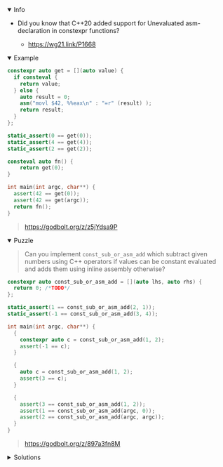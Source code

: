 <details open><summary>Info</summary><p>

* Did you know that C++20 added support for Unevaluated asm-declaration in constexpr functions?

  * https://wg21.link/P1668

</p></details><details open><summary>Example</summary><p>

```cpp
constexpr auto get = [](auto value) {
  if consteval {
    return value;
  } else {
    auto result = 0;
    asm("movl $42, %%eax\n" : "=r" (result) );
    return result;
  }
};

static_assert(0 == get(0));
static_assert(4 == get(4));
static_assert(2 == get(2));

consteval auto fn() {
    return get(0);
}

int main(int argc, char**) {
  assert(42 == get(0));
  assert(42 == get(argc));
  return fn();
}
```

> https://godbolt.org/z/z5jYdsa9P

</p></details><details open><summary>Puzzle</summary><p>

> Can you implement `const_sub_or_asm_add` which subtract given numbers using C++ operators if values can be constant evaluated and adds them using inline assembly otherwise?

```cpp
constexpr auto const_sub_or_asm_add = [](auto lhs, auto rhs) {
  return 0; /*TODO*/
};

static_assert(1 == const_sub_or_asm_add(2, 1));
static_assert(-1 == const_sub_or_asm_add(3, 4));

int main(int argc, char**) {
  {
    constexpr auto c = const_sub_or_asm_add(1, 2);
    assert(-1 == c);
  }

  {
    auto c = const_sub_or_asm_add(1, 2);
    assert(3 == c);
  }

  {
    assert(3 == const_sub_or_asm_add(1, 2));
    assert(1 == const_sub_or_asm_add(argc, 0));
    assert(2 == const_sub_or_asm_add(argc, argc));
  }
}
```

> https://godbolt.org/z/897a3fn8M


</p></details><details><summary>Solutions</summary><p>

```cpp
constexpr auto const_sub_or_asm_add = [](auto lhs, auto rhs) {
    if consteval {
        return lhs - rhs;
    } else {
        auto result = 0;
        asm ("addl  %%ebx,%%eax"
            :"=a"(result)
            :"a"(lhs), "b"(rhs)
            );
        return result;
    }
};
```

> https://godbolt.org/z/TdjMzKdaT

```cpp
constexpr auto const_sub_or_asm_add = [](auto lhs, auto rhs) {
  if consteval {
    return lhs - rhs;
  } else {
    decltype(lhs + rhs) result;
    asm("leal (%1, %2), %0\n" : "=r"(result) : "r"(lhs), "r"(rhs));
    return result;
  }
};
```

> https://godbolt.org/z/vrf35veev

```cpp
constexpr auto const_sub_or_asm_add = [](auto lhs, auto rhs) {
  if consteval {
    return lhs - rhs;
  } else {
    auto result = 0;
    asm("add %%edx, %%eax\n" : "=r" (result) : "edx" (lhs), "eax" (rhs) );
    return result;
  }
};
```

> https://godbolt.org/z/f34bsrj4o

```cpp
constexpr auto const_sub_or_asm_add = [](auto lhs, auto rhs) {
    if consteval {
        return lhs - rhs;
    } else {
        auto result = 0;
        asm("movl %2, %0;"
            "addl %1, %0;"
            : "=&r"(result)
            : "r"(lhs), "r"(rhs));
        return result;
    }
};
```

> https://godbolt.org/z/bz4z5Exdd

```cpp
constexpr auto const_sub_or_asm_add = [](auto lhs, auto rhs) {
    if (std::is_constant_evaluated())
        return lhs - rhs;
    asm("addl %%ebx, %%eax;" : "=a" (lhs) : "a" (lhs) , "b" (rhs) );
    return lhs;
};
```

> https://godbolt.org/z/af3vonrnW 

```cpp
constexpr auto const_sub_or_asm_add = [](auto lhs, auto rhs) {
  if consteval {
    return lhs - rhs;
  } else {
    auto add{0};
    asm("addl %%ebx, %%eax\n"
        : "=a" (add)
        : "a" (lhs), "b" (rhs) );
    return lhs + rhs;
  }
  return 0; /*TODO*/
};
```

> https://godbolt.org/z/7zadcr6qx

